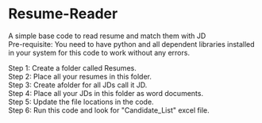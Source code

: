 # Resume-Reader
A simple base code to read resume and match them with JD  
Pre-requisite: You need to have python and all dependent libraries installed in your system for this code to work without any errors.  

Step 1: Create a folder called Resumes.  
Step 2: Place all your resumes in this folder.  
Step 3: Create afolder for all JDs call it JD.  
Step 4: Place all your JDs in this folder as word documents.  
Step 5: Update the file locations in the code.  
Step 6: Run this code and look for "Candidate_List" excel file.
